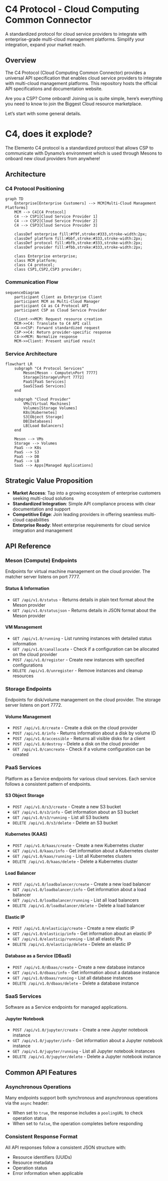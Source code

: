 # C4 Protocol - Cloud Computing Common Connector

A standardized protocol for cloud service providers to integrate with enterprise-grade multi-cloud management platforms. Simplify your integration, expand your market reach.

## Overview

The C4 Protocol (Cloud Computing Common Connector) provides a universal API specification that enables cloud service providers to integrate with multi-cloud management platforms. This repository hosts the official API specifications and documentation website.

Are you a CSP? Come onboard!
Joining us is quite simple, here’s everything you need to know to join the Biggest Cloud resource marketplace.


Let’s start with some general details.
 

# C4, does it explode?
The Elemento C4 protocol is a standardized protocol that allows CSP to communicate with Dynamo’s environment which is used through Mesons to onboard new cloud providers from anywhere!


## Architecture

### C4 Protocol Positioning

```mermaid!
graph TD
    Enterprise[Enterprise Customers] --> MCM[Multi-Cloud Management Platforms]
    MCM --> C4[C4 Protocol]
    C4 --> CSP1[Cloud Service Provider 1]
    C4 --> CSP2[Cloud Service Provider 2]
    C4 --> CSP3[Cloud Service Provider 3]
    
    classDef enterprise fill:#f9f,stroke:#333,stroke-width:2px;
    classDef platform fill:#bbf,stroke:#333,stroke-width:2px;
    classDef protocol fill:#bfb,stroke:#333,stroke-width:2px;
    classDef provider fill:#fbb,stroke:#333,stroke-width:2px;
    
    class Enterprise enterprise;
    class MCM platform;
    class C4 protocol;
    class CSP1,CSP2,CSP3 provider;
```

### Communication Flow

```mermaid!
sequenceDiagram
    participant Client as Enterprise Client
    participant MCM as Multi-Cloud Manager
    participant C4 as C4 Protocol API
    participant CSP as Cloud Service Provider
    
    Client->>MCM: Request resource creation
    MCM->>C4: Translate to C4 API call
    C4->>CSP: Forward standardized request
    CSP->>C4: Return provider-specific response
    C4->>MCM: Normalize response
    MCM->>Client: Present unified result
```

### Service Architecture

```mermaid!
flowchart LR
    subgraph "C4 Protocol Services"
        Meson[Meson - Compute\nPort 7777]
        Storage[Storage\nPort 7772]
        PaaS[PaaS Services]
        SaaS[SaaS Services]
    end
    
    subgraph "Cloud Provider"
        VMs[Virtual Machines]
        Volumes[Storage Volumes]
        K8s[Kubernetes]
        S3[Object Storage]
        DB[Databases]
        LB[Load Balancers]
    end
    
    Meson --> VMs
    Storage --> Volumes
    PaaS --> K8s
    PaaS --> S3
    PaaS --> DB
    PaaS --> LB
    SaaS --> Apps[Managed Applications]
```

## Strategic Value Proposition

- **Market Access**: Tap into a growing ecosystem of enterprise customers seeking multi-cloud solutions
- **Standardized Integration**: Simple API compliance process with clear documentation and support
- **Competitive Edge**: Join leading providers in offering seamless multi-cloud capabilities
- **Enterprise Ready**: Meet enterprise requirements for cloud service integration and management

## API Reference

### Meson (Compute) Endpoints

Endpoints for virtual machine management on the cloud provider. The matcher server listens on port 7777.

#### Status & Information
- `GET /api/v1.0/status` - Returns details in plain text format about the Meson provider
- `GET /api/v1.0/statusjson` - Returns details in JSON format about the Meson provider

#### VM Management
- `GET /api/v1.0/running` - List running instances with detailed status information
- `GET /api/v1.0/canallocate` - Check if a configuration can be allocated on the cloud provider
- `POST /api/v1.0/register` - Create new instances with specified configurations
- `DELETE /api/v1.0/unregister` - Remove instances and cleanup resources

### Storage Endpoints

Endpoints for disk/volume management on the cloud provider. The storage server listens on port 7772.

#### Volume Management
- `POST /api/v1.0/create` - Create a disk on the cloud provider
- `POST /api/v1.0/info` - Returns information about a disk by volume ID
- `POST /api/v1.0/accessible` - Returns all visible disks for a client
- `POST /api/v1.0/destroy` - Delete a disk on the cloud provider
- `GET /api/v1.0/cancreate` - Check if a volume configuration can be created

### PaaS Services

Platform as a Service endpoints for various cloud services. Each service follows a consistent pattern of endpoints.

#### S3 Object Storage
- `POST /api/v1.0/s3/create` - Create a new S3 bucket
- `GET /api/v1.0/s3/info` - Get information about an S3 bucket
- `GET /api/v1.0/s3/running` - List all S3 buckets
- `DELETE /api/v1.0/s3/delete` - Delete an S3 bucket

#### Kubernetes (KAAS)
- `POST /api/v1.0/kaas/create` - Create a new Kubernetes cluster
- `GET /api/v1.0/kaas/info` - Get information about a Kubernetes cluster
- `GET /api/v1.0/kaas/running` - List all Kubernetes clusters
- `DELETE /api/v1.0/kaas/delete` - Delete a Kubernetes cluster

#### Load Balancer
- `POST /api/v1.0/loadbalancer/create` - Create a new load balancer
- `GET /api/v1.0/loadbalancer/info` - Get information about a load balancer
- `GET /api/v1.0/loadbalancer/running` - List all load balancers
- `DELETE /api/v1.0/loadbalancer/delete` - Delete a load balancer

#### Elastic IP
- `POST /api/v1.0/elasticip/create` - Create a new elastic IP
- `GET /api/v1.0/elasticip/info` - Get information about an elastic IP
- `GET /api/v1.0/elasticip/running` - List all elastic IPs
- `DELETE /api/v1.0/elasticip/delete` - Delete an elastic IP

#### Database as a Service (DBaaS)
- `POST /api/v1.0/dbaas/create` - Create a new database instance
- `GET /api/v1.0/dbaas/info` - Get information about a database instance
- `GET /api/v1.0/dbaas/running` - List all database instances
- `DELETE /api/v1.0/dbaas/delete` - Delete a database instance

### SaaS Services

Software as a Service endpoints for managed applications.

#### Jupyter Notebook
- `POST /api/v1.0/jupyter/create` - Create a new Jupyter notebook instance
- `GET /api/v1.0/jupyter/info` - Get information about a Jupyter notebook instance
- `GET /api/v1.0/jupyter/running` - List all Jupyter notebook instances
- `DELETE /api/v1.0/jupyter/delete` - Delete a Jupyter notebook instance

## Common API Features

### Asynchronous Operations
Many endpoints support both synchronous and asynchronous operations via the `async` header:
- When set to `true`, the response includes a `poolingURL` to check operation status
- When set to `false`, the operation completes before responding

### Consistent Response Format
All API responses follow a consistent JSON structure with:
- Resource identifiers (UUIDs)
- Resource metadata
- Operation status
- Error information when applicable
